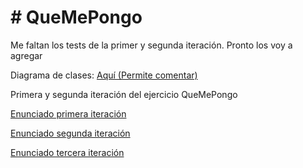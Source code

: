 # # QueMePongo

Me faltan los tests de la primer y segunda iteración. Pronto los voy a agregar

Diagrama de clases:
[Aquí (Permite comentar)](https://app.lucidchart.com/invitations/accept/de07e673-c895-4855-9ee3-b5543faf8169)

Primera y segunda iteración del ejercicio QueMePongo

[Enunciado primera iteración](https://docs.google.com/document/d/1k1f-9AuIohlBGB2soSNePJ6jLxM37_tZeSD-hW_esIQ/edit)


[Enunciado segunda iteración](https://docs.google.com/document/d/10j6XB9zIhl5xox2xBEDEFsgPmueHMkyvLSHcLxl_27Y/edit)


[Enunciado tercera iteración](https://docs.google.com/document/d/1sy9S9EeIQr8fhatKnfTCgOfjVniJDu2viI-Av0gn0xY/edit#heading=h.uyku9mnteh0t)
